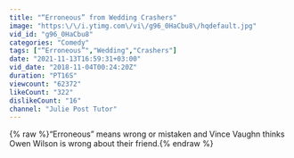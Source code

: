 ```yaml
---
title: "“Erroneous” from Wedding Crashers"
image: "https:\/\/i.ytimg.com\/vi\/g96_0HaCbu8\/hqdefault.jpg"
vid_id: "g96_0HaCbu8"
categories: "Comedy"
tags: ["“Erroneous”","Wedding","Crashers"]
date: "2021-11-13T16:59:31+03:00"
vid_date: "2018-11-04T00:24:20Z"
duration: "PT16S"
viewcount: "62372"
likeCount: "322"
dislikeCount: "16"
channel: "Julie Post Tutor"
---
```

{% raw %}“Erroneous” means wrong or mistaken and Vince Vaughn thinks Owen Wilson is wrong about their friend.{% endraw %}
